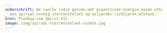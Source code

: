 ```yaml
---
onderschrift: De snelle radio golven met gigantische energie waren afkomstig uit
  een spiraal-vormig sterrenstelsel op miljarden lichtjaren afstand.
bron: Pixabay.com Spirit 111
image: /img/spiraal-sterrenstelsel-ruimte.jpg
---
```

